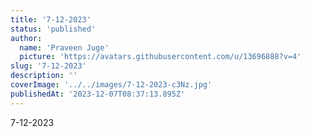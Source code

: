 ```yaml
---
title: '7-12-2023'
status: 'published'
author:
  name: 'Praveen Juge'
  picture: 'https://avatars.githubusercontent.com/u/13696888?v=4'
slug: '7-12-2023'
description: ''
coverImage: '../../images/7-12-2023-c3Nz.jpg'
publishedAt: '2023-12-07T08:37:13.895Z'
---
```


7-12-2023